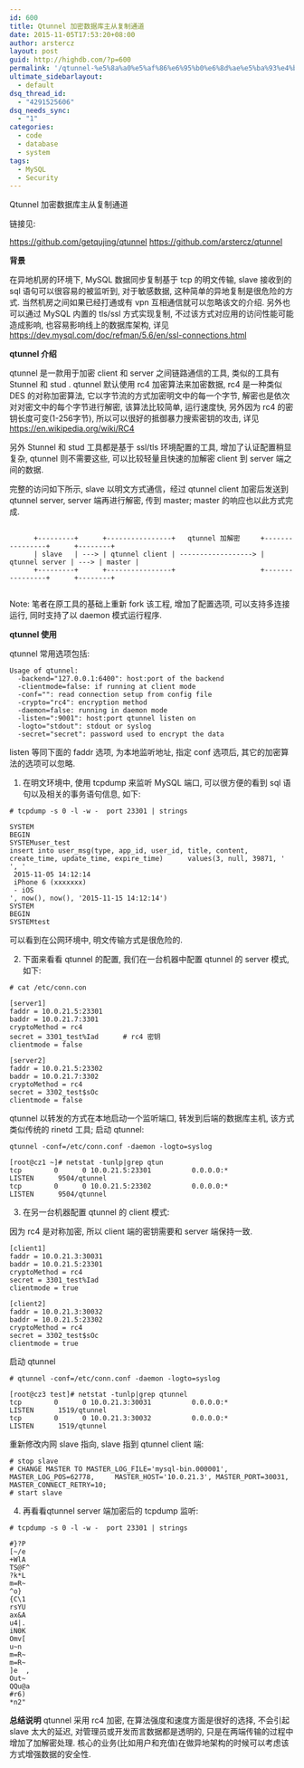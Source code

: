 ```yaml
---
id: 600
title: Qtunnel 加密数据库主从复制通道
date: 2015-11-05T17:53:20+08:00
author: arstercz
layout: post
guid: http://highdb.com/?p=600
permalink: '/qtunnel-%e5%8a%a0%e5%af%86%e6%95%b0%e6%8d%ae%e5%ba%93%e4%b8%bb%e4%bb%8e%e5%a4%8d%e5%88%b6%e9%80%9a%e9%81%93/'
ultimate_sidebarlayout:
  - default
dsq_thread_id:
  - "4291525606"
dsq_needs_sync:
  - "1"
categories:
  - code
  - database
  - system
tags:
  - MySQL
  - Security
---
```

Qtunnel 加密数据库主从复制通道

链接见:

<a href="https://github.com/getqujing/qtunnel">https://github.com/getqujing/qtunnel</a>
<a href="https://github.com/arstercz/qtunnel">https://github.com/arstercz/qtunnel</a>

<strong>背景</strong>

在异地机房的环境下,  MySQL 数据同步复制基于 tcp 的明文传输, slave 接收到的 sql 语句可以很容易的被监听到, 对于敏感数据, 这种简单的异地复制是很危险的方式. 当然机房之间如果已经打通或有 vpn 互相通信就可以忽略该文的介绍. 另外也可以通过 MySQL 内置的 tls/ssl 方式实现复制, 不过该方式对应用的访问性能可能造成影响, 也容易影响线上的数据库架构,  详见 <a href="https://dev.mysql.com/doc/refman/5.6/en/ssl-connections.html">https://dev.mysql.com/doc/refman/5.6/en/ssl-connections.html</a>
<!--more-->



<strong>qtunnel 介绍</strong>

qtunnel 是一款用于加密 client 和 server 之间链路通信的工具, 类似的工具有 Stunnel 和 stud . qtunnel 默认使用 rc4 加密算法来加密数据, rc4 是一种类似 DES 的对称加密算法, 它以字节流的方式加密明文中的每一个字节, 解密也是依次对对密文中的每个字节进行解密, 该算法比较简单, 运行速度快, 另外因为 rc4 的密钥长度可变(1-256字节), 所以可以很好的抵御暴力搜索密钥的攻击, 详见 <a href="https://en.wikipedia.org/wiki/RC4">https://en.wikipedia.org/wiki/RC4</a>

另外 Stunnel 和 stud 工具都是基于 ssl/tls 环境配置的工具, 增加了认证配置稍显复杂,  qtunnel 则不需要这些, 可以比较轻量且快速的加解密 client 到 server 端之间的数据.

完整的访问如下所示, slave 以明文方式通信，经过 qtunnel client 加密后发送到 qtunnel server, server 端再进行解密, 传到 master; master 的响应也以此方式完成.
```

      +---------+      +----------------+   qtunnel 加解密     +----------------+      +--------+    
      | slave   | ---> | qtunnel client | ------------------> | qtunnel server | ---> | master |    
      +---------+      +----------------+                     +----------------+      +--------+    


```

Note: 笔者在原工具的基础上重新 fork 该工程, 增加了配置选项, 可以支持多连接运行, 同时支持了以 daemon 模式运行程序.

<strong>qtunnel 使用</strong>

qtunnel 常用选项包括:
```
Usage of qtunnel:
  -backend="127.0.0.1:6400": host:port of the backend
  -clientmode=false: if running at client mode
  -conf="": read connection setup from config file
  -crypto="rc4": encryption method
  -daemon=false: running in daemon mode
  -listen=":9001": host:port qtunnel listen on
  -logto="stdout": stdout or syslog
  -secret="secret": password used to encrypt the data
```
listen 等同下面的 faddr 选项, 为本地监听地址, 指定 conf 选项后, 其它的加密算法的选项可以忽略.

1. 在明文环境中, 使用 tcpdump 来监听 MySQL 端口, 可以很方便的看到 sql 语句以及相关的事务语句信息, 如下:

```
# tcpdump -s 0 -l -w -  port 23301 | strings

SYSTEM
BEGIN
SYSTEMuser_test
insert into user_msg(type, app_id, user_id, title, content, create_time, update_time, expire_time)      values(3, null, 39871, '
', '
 2015-11-05 14:12:14
 iPhone 6 (xxxxxxx) 
 - iOS
', now(), now(), '2015-11-15 14:12:14')
SYSTEM
BEGIN
SYSTEMtest
```

可以看到在公网环境中, 明文传输方式是很危险的.

2. 下面来看看 qtunnel 的配置, 我们在一台机器中配置 qtunnel 的 server 模式, 如下:


```
# cat /etc/conn.con

[server1]
faddr = 10.0.21.5:23301
baddr = 10.0.21.7:3301
cryptoMethod = rc4
secret = 3301_test%Iad      # rc4 密钥
clientmode = false

[server2]
faddr = 10.0.21.5:23302
baddr = 10.0.21.7:3302
cryptoMethod = rc4
secret = 3302_test$sOc
clientmode = false
```

qtunnel 以转发的方式在本地启动一个监听端口, 转发到后端的数据库主机, 该方式类似传统的 rinetd 工具;
启动 qtunnel:
```
qtunnel -conf=/etc/conn.conf -daemon -logto=syslog

[root@cz1 ~]# netstat -tunlp|grep qtun
tcp        0      0 10.0.21.5:23301          0.0.0.0:*                   LISTEN      9504/qtunnel        
tcp        0      0 10.0.21.5:23302          0.0.0.0:*                   LISTEN      9504/qtunnel        
```


3. 在另一台机器配置 qtunnel 的 client 模式:

因为 rc4 是对称加密, 所以 client 端的密钥需要和 server 端保持一致.
```
[client1]
faddr = 10.0.21.3:30031
baddr = 10.0.21.5:23301
cryptoMethod = rc4
secret = 3301_test%Iad
clientmode = true

[client2]
faddr = 10.0.21.3:30032
baddr = 10.0.21.5:23302
cryptoMethod = rc4
secret = 3302_test$sOc
clientmode = true
```
启动 qtunnel
```
# qtunnel -conf=/etc/conn.conf -daemon -logto=syslog

[root@cz3 test]# netstat -tunlp|grep qtunnel
tcp        0      0 10.0.21.3:30031          0.0.0.0:*                   LISTEN      1519/qtunnel        
tcp        0      0 10.0.21.3:30032          0.0.0.0:*                   LISTEN      1519/qtunnel        
```

重新修改内网 slave 指向, slave 指到 qtunnel client 端:
```
# stop slave
# CHANGE MASTER TO MASTER_LOG_FILE='mysql-bin.000001', MASTER_LOG_POS=62778,     MASTER_HOST='10.0.21.3', MASTER_PORT=30031, MASTER_CONNECT_RETRY=10;
# start slave
```

4. 再看看qtunnel server 端加密后的 tcpdump 监听:

```
# tcpdump -s 0 -l -w -  port 23301 | strings

#}?P
[~/e
+WlA
TS@F^
?k*L
m=R~
^o}	
{C\1
rsYU
ax&A
u4|.
iN0K
Omv[
u~n	
m=R~
m=R~
]e	,
Out~
QQu@a
#r6) 
*n2"
```

<strong>总结说明</strong>
qtunnel 采用 rc4 加密, 在算法强度和速度方面是很好的选择, 不会引起 slave 太大的延迟, 对管理员或开发而言数据都是透明的, 只是在两端传输的过程中增加了加解密处理. 核心的业务(比如用户和充值)在做异地架构的时候可以考虑该方式增强数据的安全性.